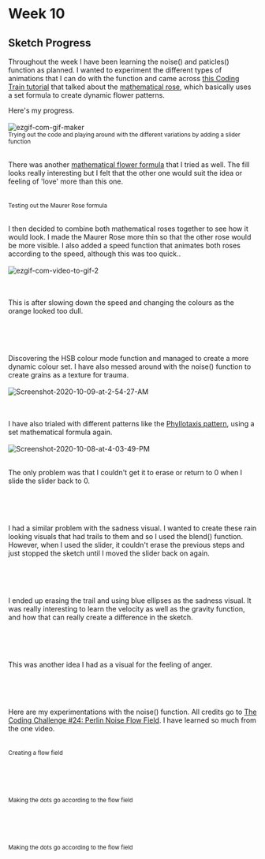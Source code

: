 # Week 10
## Sketch Progress

Throughout the week I have been learning the noise() and paticles() function as planned. I wanted to experiment the different types of animations that I can do with the function and came across [this Coding Train tutorial](https://www.youtube.com/watch?v=f5QBExMNB1I&t=369s) that talked about the [mathematical rose](https://en.wikipedia.org/wiki/Rose_(mathematics)), which basically uses a set formula to create dynamic flower patterns.

Here's my progress.
<br /> <br /> 
<img src="https://i.ibb.co/xMLSVh1/ezgif-com-gif-maker.gif" alt="ezgif-com-gif-maker" border="0"><br /> 
<sub> Trying out the code and playing around with the different variations by adding a slider function </sub>
<br /> <br /> 

There was another [mathematical flower formula](https://en.wikipedia.org/wiki/Maurer_rose) that I tried as well. The fill looks really interesting but I felt that the other one would suit the idea or feeling of 'love' more than this one.
<br /> <br /> 
             <br /> 
<sub> Testing out the Maurer Rose formula </sub>
<br /> <br /> 

I then decided to combine both mathematical roses together to see how it would look. I made the Maurer Rose more thin so that the other rose would be more visible. I also added a speed function that animates both roses according to the speed, although this was too quick..
<br /> <br /> 
 <img src="https://i.ibb.co/rQ65xcc/ezgif-com-video-to-gif-2.gif" alt="ezgif-com-video-to-gif-2" border="0">                   
<br /> <br /> 

This is after slowing down the speed and changing the colours as the orange looked too dull.
<br /> <br /> 
                      
<br /> <br /> 

Discovering the HSB colour mode function and managed to create a more dynamic colour set. I have also messed around with the noise() function to create grains as a texture for trauma.
<br /> <br /> 
<img src="https://i.ibb.co/nR97Z9S/Screenshot-2020-10-09-at-2-54-27-AM.png" alt="Screenshot-2020-10-09-at-2-54-27-AM" border="0">                      
<br /> <br /> 

I have also trialed with different patterns like the [Phyllotaxis pattern](http://algorithmicbotany.org/papers/abop/abop-ch4.pdf), using a set mathematical formula again.
<br /> <br /> 
<img src="https://i.ibb.co/mN2cS6X/Screenshot-2020-10-08-at-4-03-49-PM.png" alt="Screenshot-2020-10-08-at-4-03-49-PM" border="0">
<br /> <br /> 

The only problem was that I couldn't get it to erase or return to 0 when I slide the slider back to 0. 
<br /> <br /> 

<br /> <br /> 


I had a similar problem with the sadness visual. I wanted to create these rain looking visuals that had trails to them and so I used the blend() function. However, when I used the slider, it couldn't erase the previous steps and just stopped the sketch until I moved the slider back on again.
<br /> <br /> 

<br /> <br /> 

I ended up erasing the trail and using blue ellipses as the sadness visual. It was really interesting to learn the velocity as well as the gravity function, and how that can really create a difference in the sketch.
<br /> <br /> 

<br /> <br /> 


This was another idea I had as a visual for the feeling of anger.
<br /> <br /> 

<br /> <br /> 

Here are my experimentations with the noise() function. All credits go to [The Coding Challenge #24: Perlin Noise Flow Field](https://www.youtube.com/watch?v=BjoM9oKOAKY). I have learned so much from the one video. 
<br /> <br /> 
              <br /> 
<sub> Creating a flow field </sub>
<br /> <br /> 

<br /> <br /> 
              <br /> 
<sub> Making the dots go according to the flow field </sub>
<br /> <br /> 

<br /> <br /> 
              <br /> 
<sub> Making the dots go according to the flow field </sub>
<br /> <br /> 
